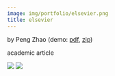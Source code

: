 ```yaml
---
image: img/portfolio/elsevier.png
title: elsevier
---
```


by Peng Zhao (demo: [pdf](https://github.com/pzhaonet/bookdownplus/raw/master/inst2/elsevier/showcase/elsevier.pdf), [zip](https://github.com/pzhaonet/bookdownplus/raw/master/inst/templates/elsevier.zip))

academic article

<!--more-->

![](https://github.com/pzhaonet/bookdownplus/raw/master/inst2/elsevier/showcase/cover.png)
![](https://github.com/pzhaonet/bookdownplus/raw/master/inst2/elsevier/showcase/elsevier2.png)

